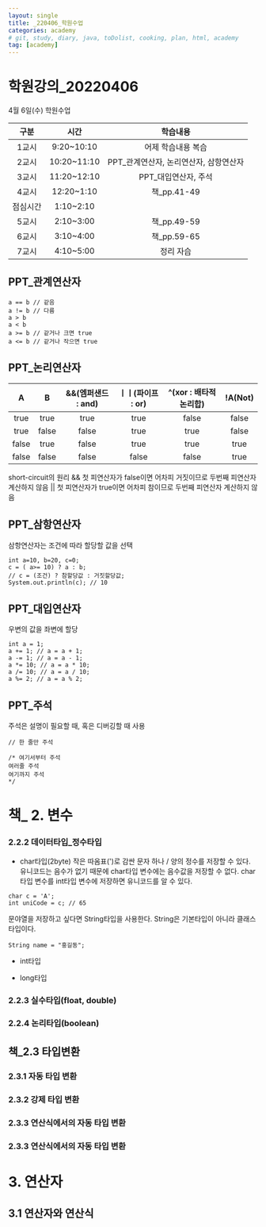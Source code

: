 ```yaml
---
layout: single
title: _220406_학원수업
categories: academy
# git, study, diary, java, toDolist, cooking, plan, html, academy
tag: [academy] 
---
```


# 학원강의_20220406

4월 6일(수) 학원수업

|구분|시간|학습내용|
|:--:|:--:|:--:| 
|1교시|9:20~10:10|어제 학습내용 복습|
|2교시|10:20~11:10|PPT_관계연산자, 논리연산자, 삼항연산자|
|3교시|11:20~12:10|PPT_대입연산자, 주석|
|4교시|12:20~1:10|책_pp.41-49|
|점심시간|1:10~2:10||
|5교시|2:10~3:00|책_pp.49-59|
|6교시|3:10~4:00|책_pp.59-65|
|7교시|4:10~5:00|정리 자습|

## PPT_관계연산자
~~~
a == b // 같음
a != b // 다름
a > b
a < b
a >= b // 같거나 크면 true
a <= b // 같거나 작으면 true
~~~

## PPT_논리연산자
  
|A|B|&&(엠퍼샌드 : and)|ㅣㅣ(파이프 : or)|^(xor : 배타적논리합)|!A(Not)|
|:--:|:--:|:--:|:--:|:--:|:--:|
|true|true|true|true|false|false|
|true|false|false|true|true|false|
|false|true|false|true|true|true|
|false|false|false|false|false|true|

short-circuit의 원리
&& 첫 피연산자가 false이면 어차피 거짓이므로 두번째 피연산자 계산하지 않음
|| 첫 피연산자가 true이면 어차피 참이므로 두번째 피연산자 계산하지 않음
  

## PPT_삼항연산자

삼항연산자는 조건에 따라 할당할 값을 선택

~~~
int a=10, b=20, c=0;
c = ( a>= 10) ? a : b;
// c = (조건) ? 참할당값 : 거짓할당값;
System.out.println(c); // 10
~~~

## PPT_대입연산자

우변의 값을 좌변에 할당

~~~
int a = 1;
a += 1; // a = a + 1;
a -= 1; // a = a - 1;
a *= 10; // a = a * 10;
a /= 10; // a = a / 10;
a %= 2; // a = a % 2;
~~~

## PPT_주석

주석은 설명이 필요할 때, 혹은 디버깅할 때 사용

~~~
// 한 줄만 주석

/* 여기서부터 주석
여러줄 주석
여기까지 주석
*/ 
~~~

# 책_ 2. 변수

### 2.2.2 데이터타입_정수타입

- char타입(2byte)
작은 따옴표(')로 감싼 문자 하나 / 양의 정수를 저장할 수 있다.
유니코드는 음수가 없기 때문에 char타입 변수에는 음수값을 저장할 수 없다.
char타입 변수를 int타입 변수에 저장하면 유니코드를 알 수 있다.
~~~
char c = 'A';
int uniCode = c; // 65
~~~

문야열을 저장하고 싶다면 String타입을 사용한다.
String은 기본타입이 아니라 클래스타입이다. 
~~~
String name = "홍길동";
~~~

- int타입

- long타입

### 2.2.3 실수타입(float, double)

### 2.2.4 논리타입(boolean)


## 책_2.3 타입변환

### 2.3.1 자동 타입 변환

### 2.3.2 강제 타입 변환

### 2.3.3 연산식에서의 자동 타입 변환

### 2.3.3 연산식에서의 자동 타입 변환


# 3. 연산자

## 3.1 연산자와 연산식



